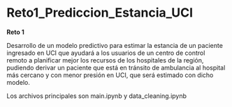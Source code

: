 # Reto1_Prediccion_Estancia_UCI

**Reto 1** 

Desarrollo de un modelo predictivo para estimar la estancia de un paciente ingresado en UCI que ayudará a los usuarios de un centro de control remoto a planificar mejor los recursos de los hospitales de la región, pudiendo derivar un paciente que está en tránsito de ambulancia al hospital más cercano y con menor presión en UCI, que será estimado con dicho modelo.

Los archivos principales son main.ipynb y data_cleaning.ipynb
